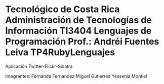 Tecnológico de Costa Rica
Administración de Tecnologías de Información
TI3404 Lenguajes de Programación
Prof.: Andréi Fuentes Leiva
TP4RubyLenguajes
================

Aplicación Twitter-Flickr-Sinatra

Integrantes:
		Fernanda Fernandez
		Miguel Gutierrez
		Yessenia Montiel
